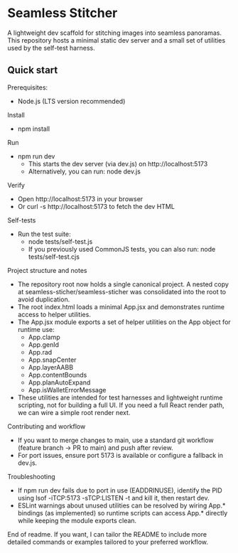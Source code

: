 # Seamless Stitcher

A lightweight dev scaffold for stitching images into seamless panoramas. This repository hosts a minimal static dev server and a small set of utilities used by the self-test harness.

## Quick start

Prerequisites:
- Node.js (LTS version recommended)

Install
- npm install

Run
- npm run dev
  - This starts the dev server (via dev.js) on http://localhost:5173
  - Alternatively, you can run: node dev.js

Verify
- Open http://localhost:5173 in your browser
- Or curl -s http://localhost:5173 to fetch the dev HTML

Self-tests
- Run the test suite:
  - node tests/self-test.js
  - If you previously used CommonJS tests, you can also run: node tests/self-test.cjs

Project structure and notes
- The repository root now holds a single canonical project. A nested copy at seamless-sticher/seamless-sticher was consolidated into the root to avoid duplication.
- The root index.html loads a minimal App.jsx and demonstrates runtime access to helper utilities.
- The App.jsx module exports a set of helper utilities on the App object for runtime use:
  - App.clamp
  - App.genId
  - App.rad
  - App.snapCenter
  - App.layerAABB
  - App.contentBounds
  - App.planAutoExpand
  - App.isWalletErrorMessage
- These utilities are intended for test harnesses and lightweight runtime scripting, not for building a full UI. If you need a full React render path, we can wire a simple root render next.

Contributing and workflow
- If you want to merge changes to main, use a standard git workflow (feature branch -> PR to main) and push after review.
- For port issues, ensure port 5173 is available or configure a fallback in dev.js.

Troubleshooting
- If npm run dev fails due to port in use (EADDRINUSE), identify the PID using lsof -iTCP:5173 -sTCP:LISTEN -t and kill it, then restart dev.
- ESLint warnings about unused utilities can be resolved by wiring App.* bindings (as implemented) so runtime scripts can access App.* directly while keeping the module exports clean.

End of readme. If you want, I can tailor the README to include more detailed commands or examples tailored to your preferred workflow.
